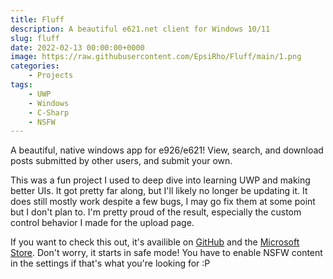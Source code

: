 ```yaml
---
title: Fluff
description: A beautiful e621.net client for Windows 10/11
slug: fluff
date: 2022-02-13 00:00:00+0000
image: https://raw.githubusercontent.com/EpsiRho/Fluff/main/1.png
categories:
    - Projects
tags:
    - UWP
    - Windows
    - C-Sharp
    - NSFW
---
```


A beautiful, native windows app for e926/e621! View, search, and download posts submitted by other users, and submit your own.

This was a fun project I used to deep dive into learning UWP and making better UIs. It got pretty far along, but I'll likely no longer be updating it. It does still mostly work despite a few bugs, I may go fix them at some point but I don't plan to. I'm pretty proud of the result, especially the custom control behavior I made for the upload page.

If you want to check this out, it's availible on [GitHub](https://github.com/EpsiRho/Fluff) and the [Microsoft Store](https://apps.microsoft.com/detail/9NJRHG6FVKL9?rtc=1&hl=en-us&gl=US). Don't worry, it starts in safe mode! You have to enable NSFW content in the settings if that's what you're looking for :P
